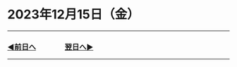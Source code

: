 # 2023年12月15日（金）

---

### [◀️前日へ](https://github.com/yuasys/chatty-journal/blob/main/2023/12/2023-12-14.md)&emsp;&emsp;&emsp;&emsp;[翌日へ▶️](https://github.com/yuasys/chatty-journal/blob/main/2023/12/2023-12-16.md)

---
